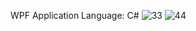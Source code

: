 WPF Application
Language: C#
![33](https://github.com/vlRyan/RecipeApp/assets/113017837/f35743b5-fc63-4539-9bcc-aad622bfd8c8)
![44](https://github.com/vlRyan/RecipeApp/assets/113017837/01d7966f-ae25-47d4-8843-bd82cd2a6570)

